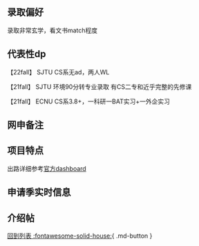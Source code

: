 ## 录取偏好

录取非常玄学，看文书match程度

## 代表性dp
【22fall】 SJTU CS系无ad，两人WL

【21fall】 SJTU 环境90分转专业录取 有CS二专和近乎完整的先修课

【21fall】 ECNU CS系3.8+，一科研一BAT实习+一外企实习
## 网申备注

## 项目特点
出路详细参考[官方dashboard](https://www.cmu.edu/career/outcomes/post-grad-dashboard.html)

## 申请季实时信息

## 介绍帖

[回到列表 :fontawesome-solid-house:](选校梯度.md){ .md-button }
